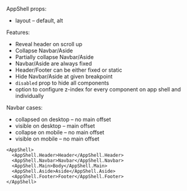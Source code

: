 AppShell props:

- layout – default, alt

Features:

- Reveal header on scroll up
- Collapse Navbar/Aside
- Partially collapse Navbar/Aside
- Navbar/Aside are always fixed
- Header/Footer can be either fixed or static
- Hide Navbar/Aside at given breakpoint
- `disabled` prop to hide all components
- option to configure z-index for every component on app shell and individually

Navbar cases:

- collapsed on desktop – no main offset
- visible on desktop – main offset
- collapse on mobile – no main offset
- visible on mobile – no main offset

```tsx
<AppShell>
  <AppShell.Header>Header</AppShell.Header>
  <AppShell.Navbar>Navbar</AppShell.Navbar>
  <AppShell.Main>Body</AppShell.Main>
  <AppShell.Aside>Aside</AppShell.Aside>
  <AppShell.Footer>Footer</AppShell.Footer>
</AppShell>
```
